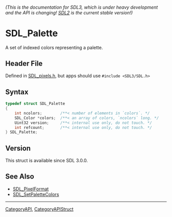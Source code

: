 ###### (This is the documentation for SDL3, which is under heavy development and the API is changing! [SDL2](https://wiki.libsdl.org/SDL2/) is the current stable version!)
# SDL_Palette

A set of indexed colors representing a palette.

## Header File

Defined in [SDL_pixels.h](https://github.com/libsdl-org/SDL/blob/main/include/SDL3/SDL_pixels.h), but apps should use `#include <SDL3/SDL.h>`

## Syntax

```c
typedef struct SDL_Palette
{
    int ncolors;        /**< number of elements in `colors`. */
    SDL_Color *colors;  /**< an array of colors, `ncolors` long. */
    Uint32 version;     /**< internal use only, do not touch. */
    int refcount;       /**< internal use only, do not touch. */
} SDL_Palette;
```

## Version

This struct is available since SDL 3.0.0.

## See Also

* [SDL_PixelFormat](SDL_PixelFormat)
* [SDL_SetPaletteColors](SDL_SetPaletteColors)

----
[CategoryAPI](CategoryAPI), [CategoryAPIStruct](CategoryAPIStruct)

